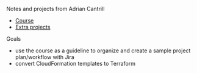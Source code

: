 Notes and projects from Adrian Cantrill
- [Course](https://learn.cantrill.io/p/aws-certified-solutions-architect-associate-saa-c02)
- [Extra projects](https://github.com/acantril/learn-cantrill-io-labs)

Goals
- use the course as a guideline to organize and create a sample project plan/workflow with Jira
- convert CloudFormation templates to Terraform

